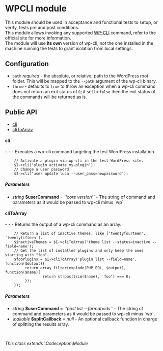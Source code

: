 # WPCLI module
This module should be used in acceptance and functional tests to setup, or verify, tests pre and post conditions.  
This module allows invoking any supported [WP-CLI](https://wp-cli.org/) command, refer to the official site for more information.  
The module will use **its own** version of wp-cli, not the one installed in the machine running the tests to grant isolation from local settings.  

## Configuration

* `path` *required* - the absolute, or relative, path to the WordPress root folder. This will be mapped to the `--path` argument of the wp-cli binary.  
* `throw` - defaults to `true` to throw an exception when a wp-cli command does not return an exit status of `0`; if set to `false` then the exit status of the commands will be returned as is.
<!--doc-->


<h2>Public API</h2><nav><ul><li><a href="#cli">cli</a></li><li><a href="#cliToArray">cliToArray</a></li></ul></nav><h4 id="cli">cli</h4>
- - -
Executes a wp-cli command targeting the test WordPress installation.
<pre><code class="language-php">    // Activate a plugin via wp-cli in the test WordPress site.
    $I-&gt;cli('plugin activate my-plugin');
    // Change a user password.
    $I-&gt;cli('user update luca --user_pass=newpassword');</code></pre>
<h5>Parameters</h5><ul>
<li><em>string</em> <strong>$userCommand</strong> = <em>`'core version'`</em> - The string of command and parameters as it would be passed to wp-cli minus `wp`.</li></ul>
<h4 id="cliToArray">cliToArray</h4>
- - -
Returns the output of a wp-cli command as an array.
<pre><code class="language-php">    // Return a list of inactive themes, like ['twentyfourteen', 'twentyfifteen'].
    $inactiveThemes = $I-&gt;cliToArray('theme list --status=inactive --field=name');
    // Get the list of installed plugins and only keep the ones starting with "foo".
    $fooPlugins = $I-&gt;cliToArray('plugin list --field=name', function($output){
         return array_filter(explode(PHP_EOL, $output), function($name){
                 return strpos(trim($name), 'foo') === 0;
         });
    });</code></pre>
<h5>Parameters</h5><ul>
<li><em>string</em> <strong>$userCommand</strong> = <em>`'post list --format=ids'`</em> - The string of command and parameters as it would be passed to wp-cli minus `wp`.</li>
<li><em>\callable</em> <strong>$splitCallback</strong> = <em>null</em> - An optional callback function in charge of splitting the results array.</li></ul></br>

*This class extends \Codeception\Module*

<!--/doc-->
